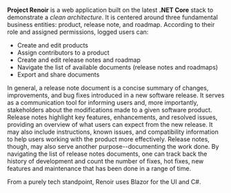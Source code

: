 **Project Renoir** is a web application built on the latest **.NET Core** stack to demonstrate a *clean architecture*. It is centered around 
three fundamental business entities: product, release note, and roadmap. According to their role and assigned permissions, 
logged users can:

- Create and edit products 
- Assign contributors to a product
- Create and edit release notes and roadmap
- Navigate the list of available documents (release notes and roadmaps)
- Export and share documents

In general, a release note document is a concise summary of changes, improvements, and bug fixes introduced in a new software release. 
It serves as a communication tool for informing users and, more importantly, stakeholders about the modifications made to 
a given software product. Release notes highlight key features, enhancements, and resolved issues, providing an overview 
of what users can expect from the new release. It may also include instructions, known issues, and compatibility information 
to help users working with the product more effectively. Release notes, though, may also serve another purpose--documenting the 
work done. By navigating the list of release notes documents, one can track back the history of development and count the number 
of fixes, hot fixes, new features and maintenance that has been done in a range of time. 

From a purely tech standpoint, Renoir uses Blazor for the UI and C#.
